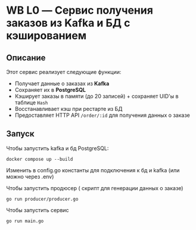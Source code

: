 # WB L0 — Сервис получения заказов из Kafka и БД с кэшированием

##  Описание

Этот сервис реализует следующие функции:
- Получает данные о заказах из **Kafka**
- Сохраняет их в **PostgreSQL**
- Кэширует  заказы в памяти (до 20 записей) + сохраняет UID'ы в таблице `Hash`
- Восстанавливает кэш при рестарте из БД
- Предоставляет HTTP API `/order/:id` для получения данных о заказе

## Запуск

Чтобы запустить kafka и бд PostgreSQL:

```shell
docker compose up --build
```

Изменить в config.go константы для подключения к бд и kafka (или можно через .env)

Чтобы запустить продюсер ( скрипт для генерации данных о заказе)

```shell
go run producer/producer.go
```
Чтобы запустить сервис 

```shell
go run main.go
```
